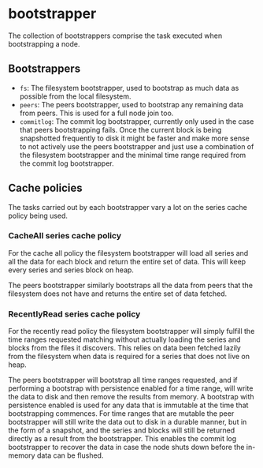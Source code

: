 # bootstrapper

The collection of bootstrappers comprise the task executed when bootstrapping a node.

## Bootstrappers

- `fs`: The filesystem bootstrapper, used to bootstrap as much data as possible from the local filesystem.
- `peers`: The peers bootstrapper, used to bootstrap any remaining data from peers. This is used for a full node join too.
- `commitlog`: The commit log bootstrapper, currently only used in the case that peers bootstrapping fails. Once the current block is being snapshotted frequently to disk it might be faster and make more sense to not actively use the peers bootstrapper and just use a combination of the filesystem bootstrapper and the minimal time range required from the commit log bootstrapper.

## Cache policies

The tasks carried out by each bootstrapper vary a lot on the series cache policy being used.

### CacheAll series cache policy

For the cache all policy the filesystem bootstrapper will load all series and all the data for each block and return the entire set of data. This will keep every series and series block on heap.

The peers bootstrapper similarly bootstraps all the data from peers that the filesystem does not have and returns the entire set of data fetched.

### RecentlyRead series cache policy

For the recently read policy the filesystem bootstrapper will simply fulfill the time ranges requested matching without actually loading the series and blocks from the files it discovers.  This relies on data been fetched lazily from the filesystem when data is required for a series that does not live on heap.

The peers bootstrapper will bootstrap all time ranges requested, and if performing a bootstrap with persistence enabled for a time range, will write the data to disk and then remove the results from memory. A bootstrap with persistence enabled is used for any data that is immutable at the time that bootstrapping commences. For time ranges that are mutable the peer bootstrapper will still write the data out to disk in a durable manner, but in the form of a snapshot, and the series and blocks will still be returned directly as a result from the bootstrapper. This enables the commit log bootstrapper to recover the data in case the node shuts down before the in-memory data can be flushed.
